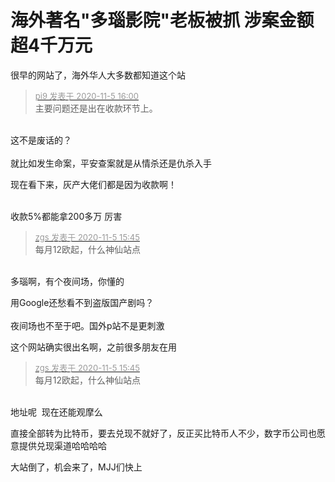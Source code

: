 # 海外著名&quot;多瑙影院&quot;老板被抓 涉案金额超4千万元


很早的网站了，海外华人大多数都知道这个站

<div class="quote"><blockquote><font size="2"><a href="https://www.hostloc.com/forum.php?mod=redirect&amp;goto=findpost&amp;pid=9407094&amp;ptid=762826" target="_blank"><font color="#999999">pi9 发表于 2020-11-5 16:00</font></a></font><br />
主要问题还是出在收款环节上。</blockquote></div><br />
这不是废话的？<br />
<br />
就比如发生命案，平安查案就是从情杀还是仇杀入手

现在看下来，灰产大佬们都是因为收款啊！<br />
<br />
<img src="static/image/smiley/default/lol.gif" smilieid="12" border="0" alt="" /><img src="static/image/smiley/default/lol.gif" smilieid="12" border="0" alt="" /><img src="static/image/smiley/default/lol.gif" smilieid="12" border="0" alt="" />

收款5%都能拿200多万 厉害

<div class="quote"><blockquote><font size="2"><a href="https://www.hostloc.com/forum.php?mod=redirect&amp;goto=findpost&amp;pid=9406999&amp;ptid=762826" target="_blank"><font color="#999999">zgs 发表于 2020-11-5 15:45</font></a></font><br />
每月12欧起，什么神仙站点</blockquote></div><br />
多瑙啊，有个夜间场，你懂的

用Google还愁看不到盗版国产剧吗？<br />
<br />
夜间场也不至于吧。国外p站不是更刺激<img id="aimg_aBv2d" onclick="zoom(this, this.src, 0, 0, 0)" class="zoom" src="https://cdn.jsdelivr.net/gh/hishis/forum-master/public/images/patch.gif" onmouseover="img_onmouseoverfunc(this)" onload="thumbImg(this)" border="0" alt="" />

这个网站确实很出名啊，之前很多朋友在用

<div class="quote"><blockquote><font size="2"><a href="https://www.hostloc.com/forum.php?mod=redirect&amp;goto=findpost&amp;pid=9406999&amp;ptid=762826" target="_blank"><font color="#999999">zgs 发表于 2020-11-5 15:45</font></a></font><br />
每月12欧起，什么神仙站点</blockquote></div><br />
地址呢&nbsp;&nbsp;现在还能观摩么

直接全部转为比特币，要去兑现不就好了，反正买比特币人不少，数字币公司也愿意提供兑现渠道哈哈哈哈

大站倒了，机会来了，MJJ们快上
